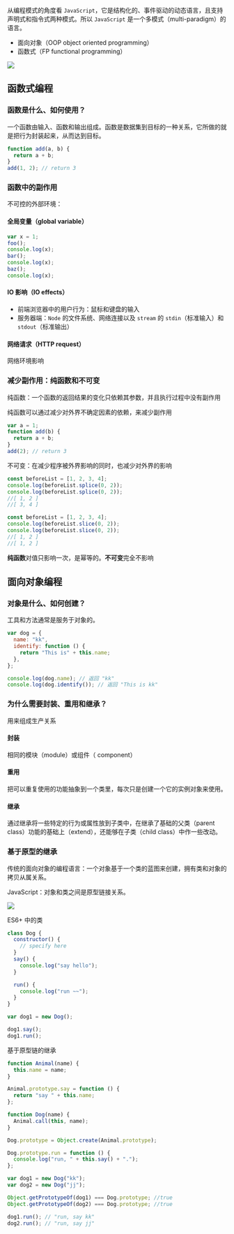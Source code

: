从编程模式的角度看 `JavaScript`，它是结构化的、事件驱动的动态语言，且支持声明式和指令式两种模式。所以 `JavaScript` 是一个多模式（multi-paradigm）的语言。

- 面向对象（OOP object oriented programming）
- 函数式（FP functional programming）

![](https://blog-1252173264.cos.ap-shanghai.myqcloud.com/1664198612957-94c171c7-61be-4662-960e-7230b0f6a976.png)

## 函数式编程

### 函数是什么、如何使用？

一个函数由输入、函数和输出组成。函数是数据集到目标的一种关系，它所做的就是把行为封装起来，从而达到目标。

```javascript
function add(a, b) {
  return a + b;
}
add(1, 2); // return 3
```

### 函数中的副作用

不可控的外部环境：

#### 全局变量（global variable）

```javascript
var x = 1;
foo();
console.log(x);
bar();
console.log(x);
baz();
console.log(x);
```

#### IO 影响（IO effects）

- 前端浏览器中的用户行为：鼠标和键盘的输入
- 服务器端：`Node` 的文件系统、网络连接以及 `stream` 的 `stdin`（标准输入）和 `stdout`（标准输出）

#### 网络请求（HTTP request）

网络环境影响

### 减少副作用：纯函数和不可变

纯函数：一个函数的返回结果的变化只依赖其参数，并且执行过程中没有副作用

纯函数可以通过减少对外界不确定因素的依赖，来减少副作用

```javascript
var a = 1;
function add(b) {
  return a + b;
}
add(2); // return 3
```

不可变：在减少程序被外界影响的同时，也减少对外界的影响

```javascript
const beforeList = [1, 2, 3, 4];
console.log(beforeList.splice(0, 2));
console.log(beforeList.splice(0, 2));
//[ 1, 2 ]
//[ 3, 4 ]

const beforeList = [1, 2, 3, 4];
console.log(beforeList.slice(0, 2));
console.log(beforeList.slice(0, 2));
//[ 1, 2 ]
//[ 1, 2 ]
```

**纯函数**对值只影响一次，是幂等的。**不可变**完全不影响

## 面向对象编程

### 对象是什么、如何创建？

工具和方法通常是服务于对象的。

```javascript
var dog = {
  name: "kk",
  identify: function () {
    return "This is" + this.name;
  },
};

console.log(dog.name); // 返回 "kk"
console.log(dog.identify()); // 返回 "This is kk"
```

### 为什么需要封装、重用和继承？

用来组成生产关系

#### 封装

相同的模块（module）或组件（ component）

#### 重用

把可以重复使用的功能抽象到一个类里，每次只是创建一个它的实例对象来使用。

#### 继承

通过继承将一些特定的行为或属性放到子类中，在继承了基础的父类（parent class）功能的基础上（extend），还能够在子类（child class）中作一些改动。

### 基于原型的继承

传统的面向对象的编程语言：一个对象基于一个类的蓝图来创建，拥有类和对象的拷贝从属关系。

JavaScript：对象和类之间是原型链接关系。

![](https://blog-1252173264.cos.ap-shanghai.myqcloud.com/1664198689202-8cfa6fb6-41ff-4a49-a6b1-8de88d95379d.png)

ES6+ 中的类

```javascript
class Dog {
  constructor() {
    // specify here
  }
  say() {
    console.log("say hello");
  }

  run() {
    console.log("run ~~");
  }
}

var dog1 = new Dog();

dog1.say();
dog1.run();
```

基于原型链的继承

```javascript
function Animal(name) {
  this.name = name;
}

Animal.prototype.say = function () {
  return "say " + this.name;
};

function Dog(name) {
  Animal.call(this, name);
}

Dog.prototype = Object.create(Animal.prototype);

Dog.prototype.run = function () {
  console.log("run, " + this.say() + ".");
};

var dog1 = new Dog("kk");
var dog2 = new Dog("jj");

Object.getPrototypeOf(dog1) === Dog.prototype; //true
Object.getPrototypeOf(dog2) === Dog.prototype; //true

dog1.run(); // "run, say kk"
dog2.run(); // "run, say jj"
```
